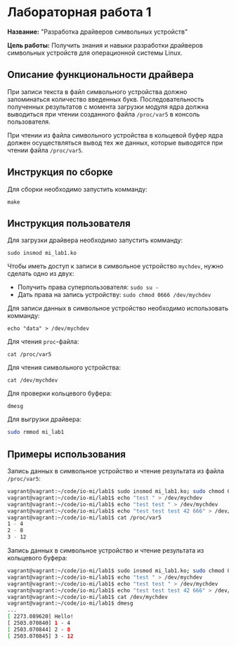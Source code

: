 # Лабораторная работа 1

**Название:** "Разработка драйверов символьных устройств"

**Цель работы:** Получить знания и навыки разработки драйверов символьных устройств для операционной системы Linux.

## Описание функциональности драйвера

При записи текста в файл символьного устройства должно запоминаться количество введенных букв. Последовательность полученных результатов с момента загрузки модуля ядра должна выводиться при чтении созданного файла `/proc/var5` в консоль пользователя.

При чтении из файла символьного устройства в кольцевой буфер ядра должен осуществляться вывод тех же данных, которые выводятся при чтении файла `/proc/var5`.


## Инструкция по сборке

Для сборки необходимо запустить комманду:

```
make
```

## Инструкция пользователя

Для загрузки драйвера необходимо запустить комманду:

```
sudo insmod mi_lab1.ko
```

Чтобы иметь доступ к записи в символьное устройство `mychdev`, нужно сделать одно из двух:

- Получить права суперпользователя: `sudo su -`
- Дать права на запись устройству: `sudo chmod 0666 /dev/mychdev`

Для записи данных в символьное устройство необходимо использовать комманду:

```
echo "data" > /dev/mychdev
```

Для чтения `proc`-файла:

```
cat /proc/var5
```

Для чтения символьного устройства:

```
cat /dev/mychdev
```

Для проверки кольцевого буфера:

```
dmesg
```

Для выгрузки драйвера:

```bash
sudo rmmod mi_lab1
```

## Примеры использования

Запись данных в символьное устройство и чтение результата из файла `/proc/var5`:

```bash
vagrant@vagrant:~/code/io-mi/lab1$ sudo insmod mi_lab1.ko; sudo chmod 0666 /dev/mychdev
vagrant@vagrant:~/code/io-mi/lab1$ echo "test " > /dev/mychdev 
vagrant@vagrant:~/code/io-mi/lab1$ echo "test test " > /dev/mychdev 
vagrant@vagrant:~/code/io-mi/lab1$ echo "test test test 42 666" > /dev/mychdev 
vagrant@vagrant:~/code/io-mi/lab1$ cat /proc/var5 
1 - 4
2 - 8
3 - 12

```

Запись данных в символьное устройство и чтение результата из кольцевого буфера:

```bash
vagrant@vagrant:~/code/io-mi/lab1$ sudo insmod mi_lab1.ko; sudo chmod 0666 /dev/mychdev
vagrant@vagrant:~/code/io-mi/lab1$ echo "test " > /dev/mychdev 
vagrant@vagrant:~/code/io-mi/lab1$ echo "test test " > /dev/mychdev 
vagrant@vagrant:~/code/io-mi/lab1$ echo "test test test 42 666" > /dev/mychdev 
vagrant@vagrant:~/code/io-mi/lab1$ cat /dev/mychdev
vagrant@vagrant:~/code/io-mi/lab1$ dmesg
...
[ 2273.089620] Hello!
[ 2503.070840] 1 - 4
[ 2503.070844] 2 - 8
[ 2503.070845] 3 - 12
```
